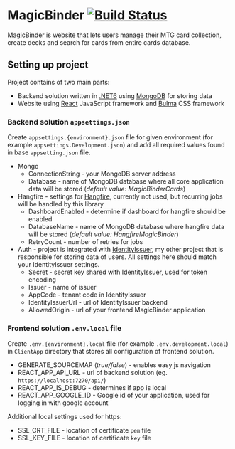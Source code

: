 # MagicBinder [![Build Status](https://app.travis-ci.com/Saaka/MagicBinder.svg?branch=main)](https://app.travis-ci.com/Saaka/MagicBinder)

MagicBinder is website that lets users manage their MTG card collection, create decks and search for cards from entire cards database.

## Setting up project
Project contains of two main parts: 
* Backend solution written in [.NET6](https://docs.microsoft.com/dotnet) using [MongoDB](https://www.mongodb.com/docs/) for storing data
* Website using [React](https://reactjs.org/) JavaScript framework and [Bulma](https://bulma.io/) CSS framework

### Backend solution `appsettings.json`
Create `appsettings.{environment}.json` file for given environment (for example `appsettings.Development.json`) and add all required values found in base `appsetting.json` file.
* Mongo
  * ConnectionString - your MongoDB server address
  * Database - name of MongoDB database where all core application data will be stored (*default value: MagicBinderCards*)
* Hangfire - settings for [Hangfire](https://www.hangfire.io/), currently not used, but recurring jobs will be handled by this library
  * DashboardEnabled - determine if dashboard for hangfire should be enabled
  * DatabaseName - name of MongoDB database where hangfire data will be stored (*default value: HangfireMagicBinder*)
  * RetryCount - number of retries for jobs
* Auth - project is integrated with [IdentityIssuer](https://github.com/Saaka/IdentityIssuer), my other project that is responsible for storing data of users. All settings here should match your IdentityIssuer settings.
  * Secret - secret key shared  with IdentityIssuer, used for token encoding
  * Issuer - name of issuer 
  * AppCode - tenant code in IdentityIssuer
  * IdentityIssuerUrl - url of IdentityIssuer backend
  * AllowedOrigin - url of your frontend MagicBinder application

### Frontend solution `.env.local` file
Create `.env.{environment}.local` file (for example `.env.development.local`) in `ClientApp` directory that stores all configuration of frontend solution.
* GENERATE_SOURCEMAP (*true/false*) - enables easy js navigation
* REACT_APP_API_URL - url of backend solution (eg. `https://localhost:7270/api/`)
* REACT_APP_IS_DEBUG - determines if app is local
* REACT_APP_GOOGLE_ID - Google id of your application, used for logging in with google account

Additional local settings used for https:
* SSL_CRT_FILE - location of certificate `pem` file
* SSL_KEY_FILE - location of certificate `key` file